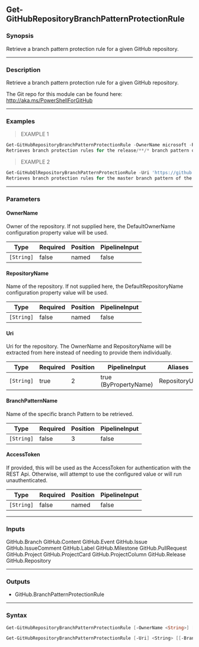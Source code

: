 Get-GitHubRepositoryBranchPatternProtectionRule
-----------------------------------------------

### Synopsis
Retrieve a branch pattern protection rule for a given GitHub repository.

---

### Description

Retrieve a branch pattern protection rule for a given GitHub repository.

The Git repo for this module can be found here: http://aka.ms/PowerShellForGitHub

---

### Examples
> EXAMPLE 1

```PowerShell
Get-GitHubRepositoryBranchPatternProtectionRule -OwnerName microsoft -RepositoryName PowerShellForGitHub -BranchPatternName release/**/*
Retrieves branch protection rules for the release/**/* branch pattern of the PowerShellForGithub repository.
```
> EXAMPLE 2

```PowerShell
Get-GitHubQlRepositoryBranchPatternProtectionRule -Uri 'https://github.com/microsoft/PowerShellForGitHub' -BranchPatternName master
Retrieves branch protection rules for the master branch pattern of the PowerShellForGithub repository.
```

---

### Parameters
#### **OwnerName**
Owner of the repository.
If not supplied here, the DefaultOwnerName configuration property value will be used.

|Type      |Required|Position|PipelineInput|
|----------|--------|--------|-------------|
|`[String]`|false   |named   |false        |

#### **RepositoryName**
Name of the repository.
If not supplied here, the DefaultRepositoryName configuration property value will be used.

|Type      |Required|Position|PipelineInput|
|----------|--------|--------|-------------|
|`[String]`|false   |named   |false        |

#### **Uri**
Uri for the repository.
The OwnerName and RepositoryName will be extracted from here instead of needing to provide
them individually.

|Type      |Required|Position|PipelineInput        |Aliases      |
|----------|--------|--------|---------------------|-------------|
|`[String]`|true    |2       |true (ByPropertyName)|RepositoryUrl|

#### **BranchPatternName**
Name of the specific branch Pattern to be retrieved.

|Type      |Required|Position|PipelineInput|
|----------|--------|--------|-------------|
|`[String]`|false   |3       |false        |

#### **AccessToken**
If provided, this will be used as the AccessToken for authentication with the
REST Api.  Otherwise, will attempt to use the configured value or will run unauthenticated.

|Type      |Required|Position|PipelineInput|
|----------|--------|--------|-------------|
|`[String]`|false   |named   |false        |

---

### Inputs
GitHub.Branch
GitHub.Content
GitHub.Event
GitHub.Issue
GitHub.IssueComment
GitHub.Label
GitHub.Milestone
GitHub.PullRequest
GitHub.Project
GitHub.ProjectCard
GitHub.ProjectColumn
GitHub.Release
GitHub.Repository

---

### Outputs
* GitHub.BranchPatternProtectionRule

---

### Syntax
```PowerShell
Get-GitHubRepositoryBranchPatternProtectionRule [-OwnerName <String>] [-RepositoryName <String>] [[-BranchPatternName] <String>] [-AccessToken <String>] [<CommonParameters>]
```
```PowerShell
Get-GitHubRepositoryBranchPatternProtectionRule [-Uri] <String> [[-BranchPatternName] <String>] [-AccessToken <String>] [<CommonParameters>]
```
